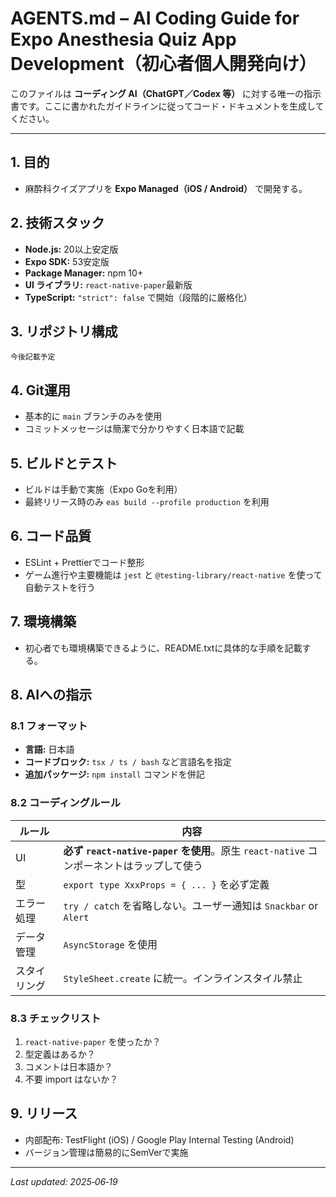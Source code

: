 # AGENTS.md – AI Coding Guide for Expo Anesthesia Quiz App Development（初心者個人開発向け）

このファイルは **コーディング AI（ChatGPT／Codex 等）** に対する唯一の指示書です。ここに書かれたガイドラインに従ってコード・ドキュメントを生成してください。

---

## 1. 目的

- 麻酔科クイズアプリを **Expo Managed（iOS / Android）** で開発する。

## 2. 技術スタック

- **Node.js:** 20以上安定版
- **Expo SDK:** 53安定版
- **Package Manager:** npm 10+
- **UI ライブラリ:** `react-native-paper`最新版
- **TypeScript:** `"strict": false` で開始（段階的に厳格化）

## 3. リポジトリ構成

```
今後記載予定
```

## 4. Git運用

- 基本的に `main` ブランチのみを使用
- コミットメッセージは簡潔で分かりやすく日本語で記載

## 5. ビルドとテスト

- ビルドは手動で実施（Expo Goを利用）
- 最終リリース時のみ `eas build --profile production` を利用

## 6. コード品質

- ESLint + Prettierでコード整形
- ゲーム進行や主要機能は `jest` と `@testing-library/react-native` を使って自動テストを行う

## 7. 環境構築

- 初心者でも環境構築できるように、README.txtに具体的な手順を記載する。

## 8. AIへの指示

### 8.1 フォーマット

- **言語:** 日本語
- **コードブロック:** `tsx / ts / bash` など言語名を指定
- **追加パッケージ:** `npm install` コマンドを併記

### 8.2 コーディングルール

| ルール       | 内容                                                                                     |
| ------------ | ---------------------------------------------------------------------------------------- |
| UI           | **必ず `react-native-paper` を使用**。原生 `react-native` コンポーネントはラップして使う |
| 型           | `export type XxxProps = { ... }` を必ず定義                                              |
| エラー処理   | `try / catch` を省略しない。ユーザー通知は `Snackbar` or `Alert`                         |
| データ管理   | `AsyncStorage` を使用                                                                    |
| スタイリング | `StyleSheet.create` に統一。インラインスタイル禁止                                       |

### 8.3 チェックリスト

1. `react-native-paper` を使ったか？
2. 型定義はあるか？
3. コメントは日本語か？
4. 不要 import はないか？

## 9. リリース

- 内部配布: TestFlight (iOS) / Google Play Internal Testing (Android)
- バージョン管理は簡易的にSemVerで実施

---

_Last updated: 2025‑06‑19_
